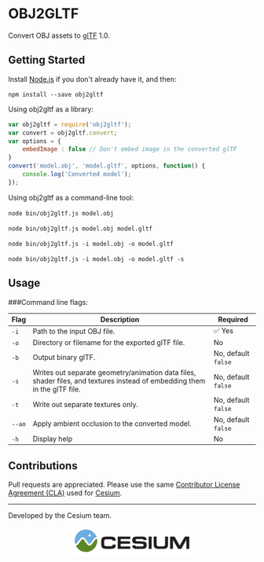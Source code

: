 # OBJ2GLTF

Convert OBJ assets to [glTF](https://www.khronos.org/gltf) 1.0.

## Getting Started

Install [Node.js](https://nodejs.org/en/) if you don't already have it, and then:
```
npm install --save obj2gltf
```
Using obj2gltf as a library:
```javascript
var obj2gltf = require('obj2gltf');
var convert = obj2gltf.convert;
var options = {
    embedImage : false // Don't embed image in the converted glTF
}
convert('model.obj', 'model.gltf', options, function() {
    console.log('Converted model');
});
```
Using obj2gltf as a command-line tool:

`node bin/obj2gltf.js model.obj`

`node bin/obj2gltf.js model.obj model.gltf`

`node bin/obj2gltf.js -i model.obj -o model.gltf`

`node bin/obj2gltf.js -i model.obj -o model.gltf -s`


## Usage

###Command line flags:

|Flag|Description|Required|
|----|-----------|--------|
|`-i`|Path to the input OBJ file.| :white_check_mark: Yes|
|`-o`|Directory or filename for the exported glTF file.|No|
|`-b`|Output binary glTF.|No, default `false`|
|`-s`|Writes out separate geometry/animation data files, shader files, and textures instead of embedding them in the glTF file.|No, default `false`|
|`-t`|Write out separate textures only.|No, default `false`|
|`--ao`|Apply ambient occlusion to the converted model.|No, default `false`|
|`-h`|Display help|No|

## Contributions

Pull requests are appreciated.  Please use the same [Contributor License Agreement (CLA)](https://github.com/AnalyticalGraphicsInc/cesium/blob/master/CONTRIBUTING.md) used for [Cesium](http://cesiumjs.org/).

---

Developed by the Cesium team.
<p align="center">
<a href="http://cesiumjs.org/"><img src="doc/cesium.png" /></a>
</p>
